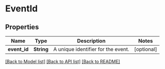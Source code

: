 # EventId

## Properties

Name | Type | Description | Notes
------------ | ------------- | ------------- | -------------
**event_id** | **String** | A unique identifier for the event. | [optional] 

[[Back to Model list]](../README.md#documentation-for-models) [[Back to API list]](../README.md#documentation-for-api-endpoints) [[Back to README]](../README.md)


